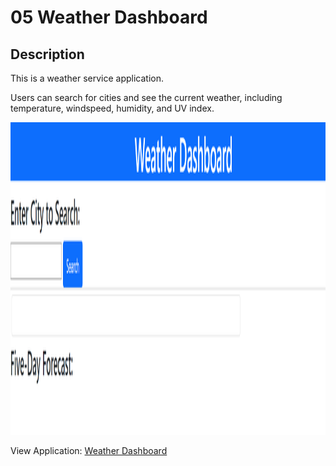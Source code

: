 # 05 Weather Dashboard

## **Description**

This is a weather service application. 

Users can search for cities and see the current weather, including temperature, windspeed, humidity, and UV index. 

<img src="Assets\weather-dashboard-screenshot.png" alt="screenshot of weather dashboard homepage" height="500px" width="700px"/>   


View Application: [Weather Dashboard](https://logan-bonnesen.github.io/06-Weather-Dashboard/)